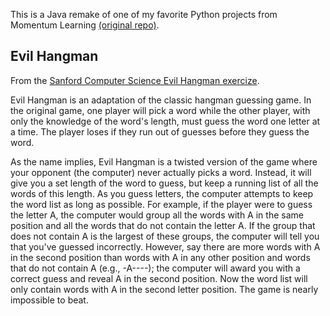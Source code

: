 This is a Java remake of one of my favorite Python projects from Momentum Learning [(original repo)](https://github.com/momentum-cohort-2019-05/w2-mystery-word-dzordich). 

## Evil Hangman

From the [Sanford Computer Science Evil Hangman exercize](http://nifty.stanford.edu/2011/schwarz-evil-hangman/). 

Evil Hangman is an adaptation of the classic hangman guessing game. In the original game, one player will pick a word while the other player, with only the knowledge of the word's length, must guess the word one letter at a time. The player loses if they run out of guesses before they guess the word.

As the name implies, Evil Hangman is a twisted version of the game where your opponent (the computer) never actually picks a word. Instead, it will give you a set length of the word to guess, but keep a running list of all the words of this length. As you guess letters, the computer attempts to keep the word list as long as possible. For example, if the player were to guess the letter A, the computer would group all the words with A in the same position and all the words that do not contain the letter A. If the group that does not contain A is the largest of these groups, the computer will tell you that you've guessed incorrectly. However, say there are more words with A in the second position than words with A in any other position and words that do not contain A (e.g., -A----); the computer will award you with a correct guess and reveal A in the second position. Now the word list will only contain words with A in the second letter position. The game is nearly impossible to beat.
